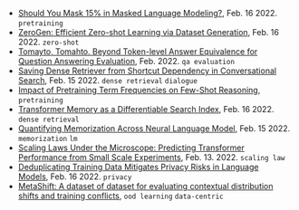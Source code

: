 
- [Should You Mask 15% in Masked Language Modeling?](https://arxiv.org/abs/2202.08005), Feb. 16 2022. `pretraining`
- [ZeroGen: Efficient Zero-shot Learning via Dataset Generation](https://arxiv.org/abs/2202.07922), Feb. 16 2022. `zero-shot`
- [Tomayto, Tomahto. Beyond Token-level Answer Equivalence for Question Answering Evaluation](https://arxiv.org/pdf/2202.07654.pdf), Feb. 2022. `qa evaluation`
- [Saving Dense Retriever from Shortcut Dependency in Conversational Search](https://arxiv.org/pdf/2202.07280.pdf), Feb. 15 2022. `dense retrieval` `dialogue`
- [Impact of Pretraining Term Frequencies on Few-Shot Reasoning](https://arxiv.org/abs/2202.07206), `pretraining`
- [Transformer Memory as a Differentiable Search Index](https://arxiv.org/pdf/2202.06991.pdf), Feb. 16 2022. `dense retrieval`
- [Quantifying Memorization Across Neural Language Model](https://arxiv.org/pdf/2202.07646.pdf), Feb. 15 2022. `memorization` `lm`
- [Scaling Laws Under the Microscope: Predicting Transformer Performance from Small Scale Experiments](https://arxiv.org/pdf/2202.06387.pdf), Feb. 13. 2022.  `scaling law`
- [Deduplicating Training Data Mitigates Privacy Risks in Language Models](https://arxiv.org/pdf/2202.06539.pdf), Feb. 16 2022. `privacy`
- [MetaShift: A dataset of dataset for evaluating contextual distribution shifts and training conflicts](https://arxiv.org/pdf/2202.06523.pdf), `ood learning` `data-centric`
